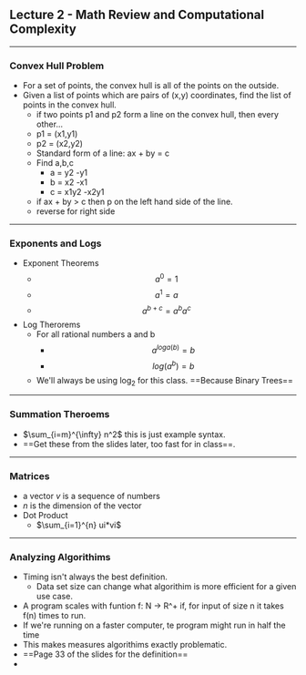 ## Lecture 2 - Math Review and Computational Complexity
---
### Convex Hull Problem
-  For a set of points, the convex hull is all of the points on the outside.
-  Given a list of points which are pairs of (x,y) coordinates, find the list of points in the convex hull.
   -  if two points p1 and p2 form a line on the convex hull, then every other...
   -  p1 = (x1,y1)
   -  p2 = (x2,y2)
   -  Standard form of a line: ax + by = c
   -  Find a,b,c
      -  a = y2 -y1
      -  b = x2 -x1
      -  c = x1y2 -x2y1
   -  if ax + by > c then p on the left hand side of the line.
   -  reverse for right side

---
### Exponents and Logs
- Exponent Theorems
  - $$ a^0 = 1 $$
  - $$ a^1 = a $$
  - $$ a^{b+c} = a^ba^c $$
- Log Therorems
  - For all rational numbers a and b 
    - $$ a^{loga(b)} = b $$
    - $$ log(a^b) = b $$
  - We'll always be using log<sub>2</sub> for this class. ==Because Binary Trees==

---

### Summation Theroems
- $\sum_{i=m}^{\infty} n^2$ this is just example syntax.
- ==Get these from the slides later, too fast for in class==.

---

### Matrices

- a vector *v* is a sequence of numbers
- *n* is the dimension of the vector
- Dot Product
  - $\sum_{i=1}^{n} ui*vi$

---

### Analyzing Algorithims

- Timing isn't always the best definition.
  - Data set size can change what algorithim is more efficient for a given use case.
- A program scales with funtion f: N -> R^+ if, for input of size n it takes f(n) times to run.
- If we're running on a faster computer, te program might run in half the time
- This makes measures algorithims exactly problematic.
-  ==Page 33 of the slides for the definition==
-  